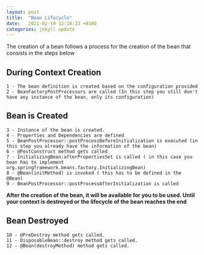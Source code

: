 ```yaml
---
layout: post
title:  "Bean Lifecycle"
date:   2021-02-19 12:18:33 +0100
categories: jekyll update
---
```


The creation of a bean follows a process for the creation of the bean that consists in the steps below



## During Context Creation
    1 - The bean definition is created based on the configuration provided
    2 - BeanFactoryPostProcessors are called (In this step you still don't have any instance of the bean, only its configuration)
## Bean is Created

    3 - Instance of the bean is created.
    4 - Properties and Dependencies are defined
    5 - BeanPostProcessor::postProcessBeforeInitialization is executed (in this step you already have the information of the bean)
    6 - @PostConstruct method gets called
    7 - InitializingBean:afterPropertiesSet is called ( in this case you bean has to implement  org.springframework.beans.factory.InitializingBean)
    8 - @Bean(initMethod) is invoked ( this has to be defined in the @Bean)
    9 - BeanPostProcessor::postProcessAfterInitialization is called
    
    
 **After the creation of the bean, it will be available for you to be used. Until your context is destroyed or the lifecycle of the bean reaches the end**
 
 
 ## Bean Destroyed
 
    10 - @PreDestroy method gets called.
    11 - DisposableBean::destroy method gets called.
    12 - @Bean(destroyMethod) method gets called.